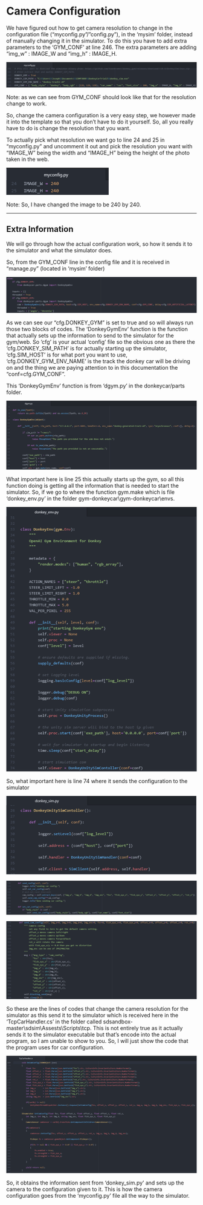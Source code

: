 # Camera Configuration

We have figured out how to get camera resolution to change in the configuration file (“myconfig.py”/”config.py”), in the ‘mysim’ folder, instead of manually changing it in the simulator. To do this you have to add extra parameters to the ‘GYM_CONF’ at line 246. The extra parameters are adding “img_w” : IMAGE_W and “img_h” : IMAGE_H. 

![Picture 1](CameraPictures/P1.png)

Note: as we can see from GYM_CONF should look like that for the resolution change to work.

So, change the camera configuration is a very easy step, we however made it into the template so that you don’t have to do it yourself. So, all you really have to do is change the resolution that you want.

To actually pick what resolution we want go to line 24 and 25 in “myconfig.py” and uncomment it out and pick the resolution you want with “IMAGE_W” being the width and “IMAGE_H” being the height of the photo taken in the web.

![Picture 2](CameraPictures/P2.png)

Note: So, I have changed the image to be 240 by 240.

---

## Extra Information

We will go through how the actual configuration work, so how it sends it to the simulator and what the simulator does.

So, from the GYM_CONF line in the config file and it is received in “manage.py” (located in ‘mysim’ folder) 

![Picture 3](CameraPictures/P3.png)

As we can see our “cfg.DONKEY_GYM” is set to true and so will always run those two blocks of codes. The ‘DonkeyGymEnv’ function is the function that actually sets up the information to send to the simulator for the gym/web. So ‘cfg’ is your actual ‘config’ file so the obvious one as there the ‘cfg.DONKEY_SIM_PATH’ is for actually starting up the simulator, ‘cfg.SIM_HOST’ is for what port you want to use, ‘cfg.DONKEY_GYM_ENV_NAME’ is the track the donkey car will be driving on and the thing we are paying attention to in this documentation the “conf=cfg.GYM_CONF”. 

This ‘DonkeyGymEnv’ function is from ‘dgym.py’ in the donkeycar/parts folder. 

![Picture 4](CameraPictures/P4.png)

What important here is line 25 this actually starts up the gym, so all this function doing is getting all the information that is needed to start the simulator. So, if we go to where the function gym.make which is file ‘donkey_env.py’ in the folder gym-donkeycar\gym-donkeycar\envs. 

![Picture 5](CameraPictures/P5.png)

So, what important here is line 74 where it sends the configuration to the simulator

![Picture 6](CameraPictures/P6.png)

![Picture 7](CameraPictures/P7.png)

![Picture 8](CameraPictures/P8.png)

So these are the lines of codes that change the camera resolution for the simulator as this send it to the simulator which is received here in the ‘TcpCarHandler.cs’ in the folder called sdsandbox-master\sdsim\Assests\Scripts\tcp. This is not entirely true as it actually sends it to the simulator executable but that’s encode into the actual program, so I am unable to show to you. So, I will just show the code that the program uses for car configuration.

![Picture 9](CameraPictures/P9.png)

So, it obtains the information sent from ‘donkey_sim.py’ and sets up the camera to the configuration given to it. This is how the camera configuration goes from the ‘myconfig.py’ file all the way to the simulator.
